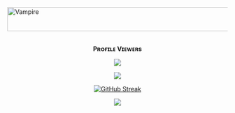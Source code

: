 <img src="https://readme-typing-svg.herokuapp.com?font=Kaushan+Script&size=40&duration=3500&color=447FF7&background=FFFFFF00&center=true&vCenter=true&width=650&height=55&lines=Hey!+It's+MATRIX+%F0%9F%91%8B%F0%9F%8F%BB;I+am+a+BSC CS+Student+%F0%9F%A7%91%F0%9F%8F%BB%E2%80%8D%F0%9F%92%BB;I+am+from+Kerala+%F0%9F%87%AE%F0%9F%87%B3" alt="Vampire" width="650" height="55">

<div align="center">
<br><p align="center"><b>Pʀᴏғɪʟᴇ Vɪᴇᴡᴇʀs</b></p> 
<p align="center"><img align="center" src="https://profile-counter.glitch.me/{TG-V4MP1R3}/count.svg"/></p>

<p align="center">
<img src="https://github-stats-alpha.vercel.app/api/?username=TGxMATRIX&cc=000&tc=00ff00&ic=fff000&bc=fff" align="center">
</p>

[![GitHub Streak](https://github-readme-streak-stats.herokuapp.com/?user=TGxMATRIX&theme=highcontrast)](https://github.com/TGxMATRIX/github-readme-streak-stats)
</div>

<p align="middle">        
<a href="https://telegram.dog/mlz_botz_support"><img src="https://img.shields.io/badge/Tᴇʟᴇɢʀᴀᴍ-purple.svg?logo=telegram"></a>

